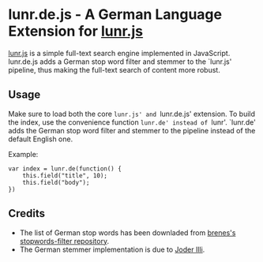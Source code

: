 lunr.de.js - A German Language Extension for [lunr.js](http://lunrjs.com/)
==========================================================================

[lunr.js](http://lunrjs.com/) is a simple full-text search engine implemented in JavaScript.
lunr.de.js adds a German stop word filter and stemmer to the `lunr.js' pipeline,
thus making the full-text search of content more robust.

Usage
-----

Make sure to load both the core `lunr.js' and `lunr.de.js' extension.
To build the index, use the convenience function `lunr.de' instead of `lunr'.
`lunr.de' adds the German stop word filter and stemmer to the pipeline
instead of the default English one.

Example:

	var index = lunr.de(function() {
		this.field("title", 10);
		this.field("body");
	})

Credits
-------

* The list of German stop words has been downladed from [brenes's stopwords-filter repository](https://github.com/brenes/stopwords-filter).
* The German stemmer implementation is due to [Joder Illi](https://github.com/lambdafu/porter-stemmer/blob/master/german.js).